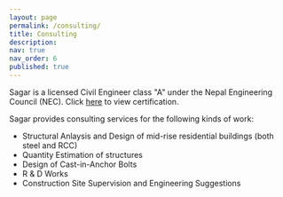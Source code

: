 ```yaml
---
layout: page
permalink: /consulting/
title: Consulting
description: 
nav: true
nav_order: 6
published: true
---
```


Sagar is a licensed Civil Engineer class "A" under the Nepal Engineering Council (NEC). Click [here](https://nec.gov.np/applicant/detailview/36215) to view certification.

Sagar provides consulting services for the following kinds of work:

-  Structural Anlaysis and Design of mid-rise residential buildings (both steel and RCC)
-  Quantity Estimation of structures
-  Design of Cast-in-Anchor Bolts
-  R & D Works
-  Construction Site Supervision and Engineering Suggestions


